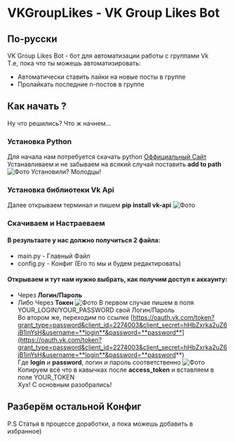 # VKGroupLikes - VK Group Likes Bot #
## По-русски
VK Group Likes Bot - бот для автоматизации работы с группами Vk<br/>
Т.е, пока что ты можешь автоматизировать:
  - Автоматически ставить лайки на новые посты в группе
  - Пролайкать последние n-постов в группе
## Как начать ?
Ну что решились? Что ж начнем...
### Установка Python
Для начала нам потребуется скачать python [Оффициальный Сайт](https://www.python.org/downloads/)  
Устанавливаем и не забываем на всякий случай поставить __add to path__  
![Фото](http://www.swtestacademy.com/wp-content/uploads/2017/04/python-selenium-2.png "Python")
Установили? Молодцы!
### Установка библиотеки Vk Api
Далее открываем терминал и пишем __pip install vk-api__
![Фото](https://i.imgur.com/sQa68zX.png)
### Скачиваем и Настраеваем
#### В результаате у нас должно получиться 2 файла:  
  - main.py - Главный Файл  
  - config.py - Конфиг (Его то мы и будем редактировать)  
#### Открываем и тут нам нужно выбрать, как получим доступ к аккаунту:  <br/>
  - Через __Логин/Пароль__
  - Либо Через __Токен__
![Фото](https://i.imgur.com/s6Y5ur9.png)
В первом случае пишем в поля YOUR_LOGIN/YOUR_PASSWORD cвой Логин/Пароль  
Во втором же, переходим по ссылке [https://oauth.vk.com/token?grant_type=password&client_id=2274003&client_secret=hHbZxrka2uZ6jB1inYsH&username=**login**&password=**password**](https://oauth.vk.com/token?grant_type=password&client_id=2274003&client_secret=hHbZxrka2uZ6jB1inYsH&username=**login**&password=**password**)  
  Где **login** и **password**, логин и пароль соответственно
  ![Фото](https://i.imgur.com/m2P5euh.png)
  Копируем всё что в кавычках после __access_token__ и вставляем в поле YOUR_TOKEN  
  Хух! С основным разобрались!  
  ## Разберём остальной Конфиг
  P.S Статья в процессе доработки, а пока можешь добавить в избранное)

